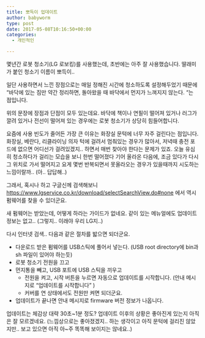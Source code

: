 ```yaml
---
title: 뽀득이 업데이트
author: babyworm
type: post
date: 2017-05-08T10:16:50+00:00
categories:
  - 개인적인

---
```

몇년간 로봇 청소기(LG 로보킹)를 사용했는데, 초반에는 아주 잘 사용했습니다.
딸래미가 붙인 청소기 이름이 뽀득이..

일단 사용하면서 느낀 장점으로는 매일 정해진 시간에 청소하도록 설정해두었기 때문에 “바닥에 있는 짐만 약간 정리하면, 돌아왔을 때 바닥에서 먼지가 느껴지지 않는다. “는 점입니다.

위의 문장에 장점과 단점이 모두 있는데요. 바닥에 책이나 연필이 떨어져 있거나 러그가 깔려 있거나 전선이 떨어져 있는 경우에는 로봇 청소기가 상당히 힘들어합니다.

요즘에 사용 빈도가 줄어든 가장 큰 이유는 화장실 문턱에 너무 자주 걸린다는 점입니다. 화장실, 베란다, 리클라이닝 의자 턱에 걸려서 멈춰있는 경우가 많아서, 저녁때 충전 포드에 없으면 어디선가 걸려있겠지.. 하면서 매번 찾아야 한다는 문제가 있죠. 오늘 유심히 청소하다가 걸리는 모습을 보니 한번 떨어졌다 기어 올라온 다음에, 조금 있다가 다시 그 위치로 가서 떨어지고 요게 몇번 반복되면서 못올라오는 경우가 있을때까지 시도하는 느낌이랄까.. (아.. 답답해..)

그래서, 혹시나 하고 구글신께 검색해보니 <https://www.lgservice.co.kr/download/selectSearchView.do#none> 에서 역시 펌웨어를 찾을 수 있더군요.

새 펌웨어는 받았는데, 어떻게 하라는 가이드가 없네요. 같이 있는 메뉴얼에도 업데이트 정보는 없고.. (그렇지.. 이래야 우리 LG지..)

다시 인터넷 검색.. 다음과 같은 절차를 밟으면 되더군요.


- 다운로드 받은 펌웨어를 USB스틱에 풀어서 넣는다. (USB root directory에 bin과 sh 파일이 있어야 하는듯)
- 로봇 청소기 전원을 끄고
- 먼지통을 빼고, USB 포트에 USB 스틱을 끼우고
  - 전원을 켜고, 시작 버튼을 누르면 자동으로 업데이트를 시작합니다. (안내 메시지로 “업데이트를 시작합니다” )
  - 커버를 연 상태에서도 전원만 켜면 되더군요.
- 업데이트가 끝나면 안내 메시지로 firmware 버전 정보가 나옵니다.
 


업데이트는 체감상 대략 30초~1분 정도? 업데이트 이후의 상황은 좋아진게 있는지 아직은 잘 모르겠네요. (느낌상으로는 좋아졌겠지.. 하는 생각이고 아직 문턱에 걸리진 않았지만.. 보고 있으면 아직 아~주 똑똑해 보이지는 않네요..)

 